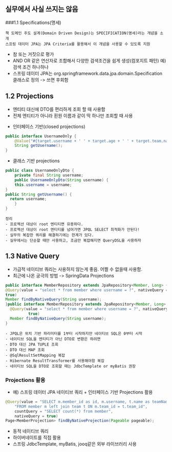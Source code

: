 ## 실무에서 사실 쓰지는 않음

###1.1 Specifications(명세)
```
책 도메인 주도 설계(Domain Driven Design)는 SPECIFICATION(명세)라는 개념을 소개
스프링 데이터 JPA는 JPA Criteria를 활용해서 이 개념을 사용할 수 있도록 지원
```

  * 참 또는 거짓으로 평가
  * AND OR 같은 연산자로 조합해서 다양한 검색조건을 쉽게 생성(컴포지트 패턴) 예) 검색 조건 하나하나
  * 스프링 데이터 JPA는 org.springframework.data.jpa.domain.Specification 클래스로 정의
  -> 쓰면 후회함


## 1.2 Projections

* 엔티티 대신에 DTO를 편리하게 조회 할 때 사용함
* 전체 엔티티가 아니라 횐원 이름과 같이 딱 하나만 조회할 때 사용

- 인터페이스 기반(closed projections)
```java
public interface UsernameOnly {
    @Value("#{target.username + ' ' + target.age + ' ' + target.team.name}")
    String getUsername();
}
```
- 클래스 기반 projections
```java
public class UsernameOnlyDto {
    private final String username;
    public UsernameOnlyDto(String username) {
    this.username = username;
}
public String getUsername() {
  return username;
    }
}
```

````
정리
- 프로젝션 대상이 root 엔티티면 유용하다.
- 프로젝션 대상이 root 엔티티를 넘어가면 JPQL SELECT 최적화가 안된다!
- 실무의 복잡한 쿼리를 해결하기에는 한계가 있다.
- 실무에서는 단순할 때만 사용하고, 조금만 복잡해지면 QueryDSL을 사용하자
````

## 1.3 Native Query

* 가급적 네이티브 쿼리는 사용하지 않는게 좋음. 어쩔 수 없을때 사용함.
* 최근에 나온 궁극의 방법 -> SpringData Projections

```java
public interface MemberRepository extends JpaRepository<Member, Long> {
@Query(value = "select * from member where username = ?", nativeQuery =
true)
Member findByNativeQuery(String username);
}public interface MemberRepository extends JpaRepository<Member, Long> {
  @Query(value = "select * from member where username = ?", nativeQuery =
          true)
  Member findByNativeQuery(String username);
}
```
```
- JPQL은 위치 기반 파리미터를 1부터 시작하지만 네이티브 SQL은 0부터 시작
- 네이티브 SQL을 엔티티가 아닌 DTO로 변환은 하려면
- DTO 대신 JPA TUPLE 조회
- DTO 대신 MAP 조회
- @SqlResultSetMapping 복잡
- Hibernate ResultTransformer를 사용해야함 복잡
- 네이티브 SQL을 DTO로 조회할 때는 JdbcTemplate or myBatis 권장

```
### Projections 활용

* 예) 스프링 데이터 JPA 네이티브 쿼리 + 인터페이스 기반 Projections 활용

```java
@Query(value = "SELECT m.member_id as id, m.username, t.name as teamName " +
    "FROM member m left join team t ON m.team_id = t.team_id",
    countQuery = "SELECT count(*) from member",
    nativeQuery = true)
Page<MemberProjection> findByNativeProjection(Pageable pageable);
```

* 동적 네이티브 쿼리
* 하이버네이트를 직접 활용
* 스프링 JdbcTemplate, myBatis, jooq같은 외부 라이브러리 사용
